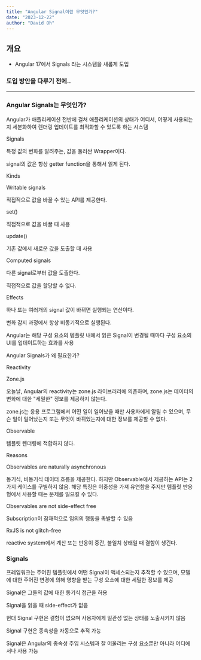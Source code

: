 ```yaml
---
title: "Angular Signal이란 무엇인가?"
date: "2023-12-22"
author: "David Oh"
---
```


## 개요

- Angular 17에서 Signals 라는 시스템을 새롭게 도입

### 도입 방안을 다루기 전에..
---
### Angular Signals는 무엇인가?

Angular가 애플리케이션 전반에 걸쳐 애플리케이션의 상태가 어디서, 어떻게 사용되는지 세분화하여 렌더링 업데이트를 최적화할 수 있도록 하는 시스템

Signals

특정 값의 변화를 알려주는, 값을 둘러싼 Wrapper이다.

signal의 값은 항상 getter function을 통해서 읽게 된다.

Kinds

Writable signals

직접적으로 값을 바꿀 수 있는 API를 제공한다.

set()

직접적으로 값을 바꿀 때 사용

update()

기존 값에서 새로운 값을 도출할 때 사용

Computed signals

다른 signal로부터 값을 도출한다.

직접적으로 값을 할당할 수 없다.

Effects

하나 또는 여러개의 signal 값이 바뀌면 실행되는 연산이다.

변화 감지 과정에서 항상 비동기적으로 실행된다.

Angular는 해당 구성 요소의 템플릿 내에서 읽은 Signal이 변경될 때마다 구성 요소의 UI를 업데이트하는 효과를 사용

Angular Signals가 왜 필요한가?

Reactivity

Zone.js

오늘날, Angular의 reactivity는 zone.js 라이브러리에 의존하며, zone.js는 데이터의 변화에 대한 "세밀한" 정보를 제공하지 않는다.

zone.js는 응용 프로그램에서 어떤 일이 일어났을 때만 사용자에게 알릴 수 있으며, 무슨 일이 일어났는지 또는 무엇이 바뀌었는지에 대한 정보를 제공할 수 없다.

Observable

템플릿 렌더링에 적합하지 않다.

Reasons

Observables are naturally asynchronous

동기식, 비동기식 데이터 흐름을 제공한다. 하지만 Observable에서 제공하는 API는 2가지 케이스를 구별하지 않음. 해당 특징은 이중성을 가져 유연함을 주지만 템플릿 반응형에서 사용할 때는 문제를 일으킬 수 있다.

Observables are not side-effect free

Subscription이 잠재적으로 임의의 행동을 촉발할 수 있음

RxJS is not glitch-free

reactive system에서 계산 또는 반응이 중간, 불일치 상태일 때 결함이 생긴다.

### Signals

프레임워크는 주어진 템플릿에서 어떤 Signal이 액세스되는지 추적할 수 있으며, 모델에 대한 주어진 변경에 의해 영향을 받는 구성 요소에 대한 세밀한 정보를 제공

Signal은 그들의 값에 대한 동기식 접근을 허용

Signal을 읽을 때 side-effect가 없음

현대 Signal 구현은 결함이 없으며 사용자에게 일관성 없는 상태를 노출시키지 않음

Signal 구현은 종속성을 자동으로 추적 가능

Signal은 Angular의 종속성 주입 시스템과 잘 어울리는 구성 요소뿐만 아니라 어디에서나 사용 가능

